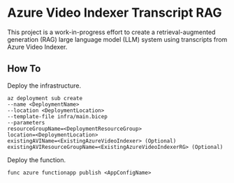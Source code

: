 # Azure Video Indexer Transcript RAG

This project is a work-in-progress effort to create a retrieval-augmented generation (RAG) large language model (LLM) system using transcripts from Azure Video Indexer.

## How To

Deploy the infrastructure.

```
az deployment sub create
--name <DeploymentName>
--location <DeploymentLocation>
--template-file infra/main.bicep
--parameters
resourceGroupName=<DeploymentResourceGroup>
location=<DeploymentLocation>
existingAVIName=<ExistingAzureVideoIndexer> (Optional)
existingAVIResourceGroupName=<ExistingAzureVideoIndexerRG> (Optional)
```

Deploy the function.

```
func azure functionapp publish <AppConfigName>
```

